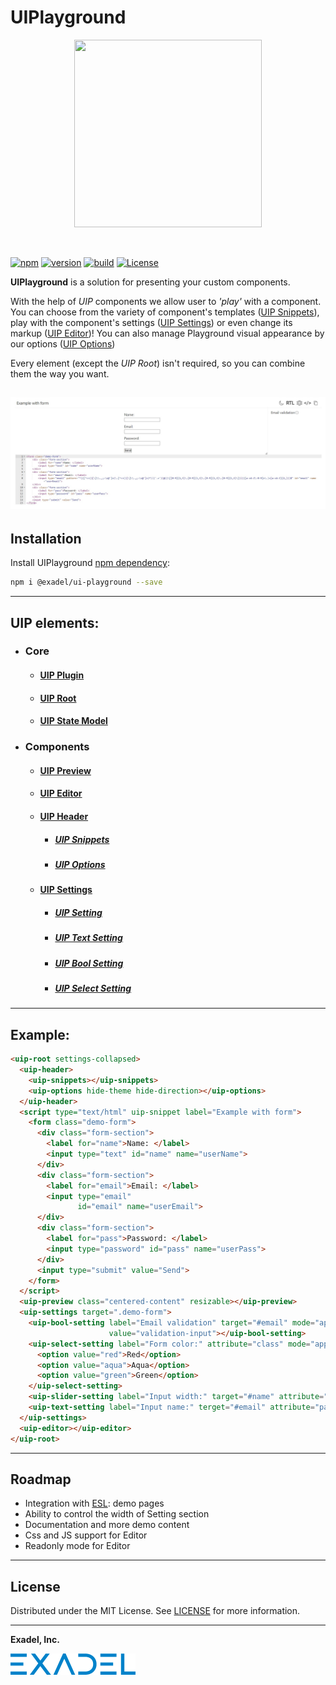 # UIPlayground

<p align="center">
  <img width="300" height="300" src="https://github.com/exadel-inc/ui-playground/blob/main/docs/images/uip-logo.png?raw=true">
</p>

<br/>

[![npm](https://img.shields.io/npm/v/@exadel/ui-playground?style=for-the-badge)](https://www.npmjs.com/package/@exadel/ui-playground)
[![version](https://img.shields.io/github/package-json/v/exadel-inc/ui-playground?style=for-the-badge)](https://github.com/exadel-inc/ui-playground/releases/latest)
[![build](https://img.shields.io/github/workflow/status/exadel-inc/ui-playground/lint/main?style=for-the-badge)](https://github.com/exadel-inc/ui-playground/actions/workflows/lint.yml)
[![License](https://img.shields.io/badge/license-MIT-green.svg?style=for-the-badge)](./README.md)

**UIPlayground** is a solution for presenting your custom components.

With the help of *UIP* components we allow user to *'play'* with a component.
You can choose from the variety of component's templates ([UIP Snippets](src/plugins/header/snippets/README.md)),
play with the component's settings ([UIP Settings](src/plugins/settings/README.md))
or even change its markup ([UIP Editor](src/plugins/editor/README.md))!
You can also manage Playground visual appearance by our options ([UIP Options](src/plugins/header/options/README.md))

Every element (except the *UIP Root*) isn't required, so you can combine them the way you want.

![Example](docs/images/UIPexamplePNG.png)
<br/>
---
## Installation

Install UIPlayground [npm dependency](https://www.npmjs.com/package/@exadel/ui-playground):
   ```bash
   npm i @exadel/ui-playground --save
   ```

---
## UIP elements:
- ### Core
  - #### [UIP Plugin](src/core/base/README.md#uip-plugin)
  - #### [UIP Root](src/core/base/README.md#uip-root)
  - #### [UIP State Model](src/core/base/README.md#uip-state-model)
- ### Components
  - #### [UIP Preview](src/core/preview/README.md)
  - #### [UIP Editor](src/plugins/editor/README.md)
  - #### [UIP Header](src/plugins/header/README.md)
    - ##### [UIP Snippets](src/plugins/header/snippets/README.md)
    - ##### [UIP Options](src/plugins/header/options/README.md)
  - #### [UIP Settings](src/plugins/settings/README.md)
    - ##### [UIP Setting](src/settings/setting/README.md)
    - ##### [UIP Text Setting](src/settings/text-setting/README.md)
    - ##### [UIP Bool Setting](src/settings/bool-setting/README.md)
    - ##### [UIP Select Setting](src/settings/select-setting/README.md)
---
## Example:
```html
<uip-root settings-collapsed>
  <uip-header>
    <uip-snippets></uip-snippets>
    <uip-options hide-theme hide-direction></uip-options>
  </uip-header>
  <script type="text/html" uip-snippet label="Example with form">
    <form class="demo-form">
      <div class="form-section">
        <label for="name">Name: </label>
        <input type="text" id="name" name="userName">
      </div>
      <div class="form-section">
        <label for="email">Email: </label>
        <input type="email"
               id="email" name="userEmail">
      </div>
      <div class="form-section">
        <label for="pass">Password: </label>
        <input type="password" id="pass" name="userPass">
      </div>
      <input type="submit" value="Send">
    </form>
  </script>
  <uip-preview class="centered-content" resizable></uip-preview>
  <uip-settings target=".demo-form">
    <uip-bool-setting label="Email validation" target="#email" mode="append" attribute="class"
                      value="validation-input"></uip-bool-setting>
    <uip-select-setting label="Form color:" attribute="class" mode="append">
      <option value="red">Red</option>
      <option value="aqua">Aqua</option>
      <option value="green">Green</option>
    </uip-select-setting>
    <uip-slider-setting label="Input width:" target="#name" attribute="test" min="300" max="1000"></uip-slider-setting>
    <uip-text-setting label="Input name:" terget="#email" attribute="pattern"></uip-text-setting>
  </uip-settings>
  <uip-editor></uip-editor>
</uip-root>
```

---

## Roadmap

- Integration with [ESL](https://github.com/exadel-inc/esl): demo pages
- Ability to control the width of Setting section
- Documentation and more demo content
- Css and JS support for Editor
- Readonly mode for Editor

---

## License

Distributed under the MIT License. See [LICENSE](https://github.com/exadel-inc/ui-playground/blob/HEAD/CLA.md)
for more information.

---

**Exadel, Inc.**

[![](docs/images/exadel-logo.png)](https://exadel.com)
